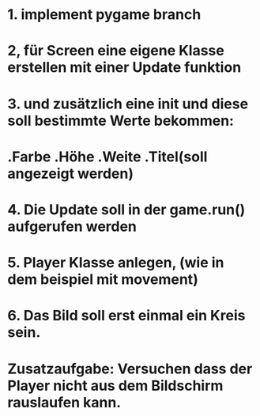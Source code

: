 # 1. implement pygame branch
# 2, für Screen eine eigene Klasse erstellen mit einer Update funktion
# 3. und zusätzlich eine __init__ und diese soll bestimmte Werte bekommen:
# .Farbe .Höhe .Weite .Titel(soll angezeigt werden)
# 4. Die Update soll in der game.run() aufgerufen werden
# 5. Player Klasse anlegen, (wie in dem beispiel mit movement)
# 6. Das Bild soll erst einmal ein Kreis sein.

# Zusatzaufgabe: Versuchen dass der Player nicht aus dem Bildschirm rauslaufen kann. 